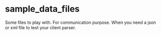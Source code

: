 # sample_data_files
Some files to play with. For communication purpose.
When you need a json or xml file to test your client parser.

